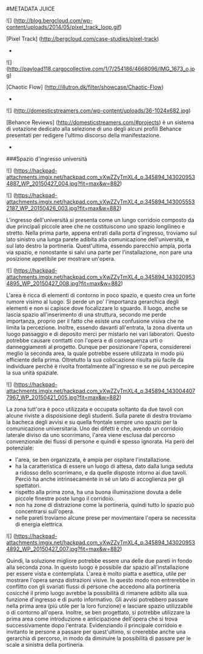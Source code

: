 
#METADATA JUICE

![] (http://blog.bergcloud.com/wp-content/uploads/2014/05/pixel_track_loop.gif)

[Pixel Track] (http://bergcloud.com/case-studies/pixel-track)

-

![] (http://payload118.cargocollective.com/1/7/254186/4668096/IMG_1673_o.jpg)

[Chaotic Flow] (http://illutron.dk/filter/showcase/Chaotic-Flow)

- 

![] (http://domesticstreamers.com/wp-content/uploads/36-1024x682.jpg)

[Behance Reviews] (http://domesticstreamers.com/#projects) è un sistema di votazione dedicato alla selezione di uno degli alcuni profili Behance presentati per redigere l'ultimo discorso della manifestazione.


-


###Spazio d'ingresso università

![] (https://hackpad-attachments.imgix.net/hackpad.com_vXwZZyTmXL4_p.345894_1430209534887_WP_20150427_004.jpg?fit=max&w=882)

![] (https://hackpad-attachments.imgix.net/hackpad.com_vXwZZyTmXL4_p.345894_1430055532187_WP_20150426_003.jpg?fit=max&w=882)

L'ingresso dell'università si presenta come un lungo corridoio composto da due principali piccole aree che ne costituiscono uno spazio longilineo e stretto. Nella prima parte, appena entrati dalla porta d'ingresso, troviamo sul lato sinistro una lunga parete adibita alla comunicazione dell'università, e sul lato destro la portineria. Quest'ultima, essendo parecchio ampia, porta via spazio, e nonostante si salvi una parte per l'installazione, non pare una posizione appetibile per mostrare un'opera. 

![] (https://hackpad-attachments.imgix.net/hackpad.com_vXwZZyTmXL4_p.345894_1430209534895_WP_20150427_008.jpg?fit=max&w=882)

L'area è ricca di elementi di contorno in poco spazio, e questo crea un forte rumore visimo al luogo. Si perde un po' l'importanza gerarchica degli elementi e non si capisce dove focalizzare lo sguardo. Il luogo, anche se lascia spazio all'inserimento di una struttura, secondo me perde importanza, proprio per il fatto che esiste una confusione visiva che ne limita la percezione. Inoltre, essendo davanti all'entrata, la zona diventa un luogo passaggio e di deposito merci per mistarlo nei vari laboratori. Questo potrebbe causare conttatti con l'opera e di conseguenza urti o danneggiamenti al progetto. Dunque per posizionare l'opera, considererei meglio la seconda area, la quale potrebbe essere utilizzata in modo più efficiente della prima. Oltretutto la sua collocazione risulta più facile da individuare perché è rivolta frontalmente all'ingresso e se ne può percepire la sua unità spaziale. 

![] (https://hackpad-attachments.imgix.net/hackpad.com_vXwZZyTmXL4_p.345894_1430044077967_WP_20150421_005.jpg?fit=max&w=882)

La zona tutt'ora è poco utilizzata e occupata soltanto da due tavoli con alcune riviste a disposisione degli studenti. 
Sulla parete di destra troviamo la bacheca degli avvisi e su quella frontale sempre uno spazio per la comunicazione universitaria.
Uno dei difetti è che, avendo un corridoio laterale diviso da uno scorrimano, l'area viene esclusa dal percorso 
convenzionale dei flussi di persone e quindi è spesso ignorata. Ha però del potenziale:

- l'area, se ben organizzata, è ampia per ospitare l'installazione.
- ha la caratteristica di essere un luogo di attesa, dato dalla lunga seduta a ridosso dello scorrimano, e da quelle disposte intorno ai due tavoli. Perciò ha anche intrinsecamente in sé un lato di accoglienza per gli spettatori.
- rispetto alla prima zona, ha una buona illuminazione dovuta a delle piccole finestre poste lungo il corridoio.
- non ha zone di distrazione come la portineria, quindi tutto lo spazio può concentrarsi sull'opera.
- nelle pareti troviamo alcune prese per movimentare l'opera se necessita di energia elettrica.

![] (https://hackpad-attachments.imgix.net/hackpad.com_vXwZZyTmXL4_p.345894_1430209534892_WP_20150427_007.jpg?fit=max&w=882)

Quindi, la soluzione migliore potrebbe essere una delle due pareti in fondo alla seconda zona. 
In questo luogo è possibile dar spazio all'installazione per essere vista e contemplata. 
L'area è molto piatta e asettica, utile per mostrare l'opera senza distrazioni visive. In questo modo non entrerebbe in conflitto con gli svariati flussi di persone che accedono alla portineria cosicché il primo luogo avrebbe la possibilità di rimanere adibito alla sua funzione d'ingresso e di punto informativo. Gli avvisi potrebbero passare nella prima area (più utile per la loro funzione) e lasciare spazio utilizzabile o di contorno all'opera. Inoltre, se ben progettato, si potrebbe utilizzare la prima area come introduzione e anticipazione dell'opera che si trova successivamente dopo l'entrata. Evidenziando il principale corridoio e invitanto le persone a passare per quest'ultimo, si creerebbe anche una gerarchia di percorso, in modo da diminuire la possibilità di passare per le scale a sinistra della portineria. 
